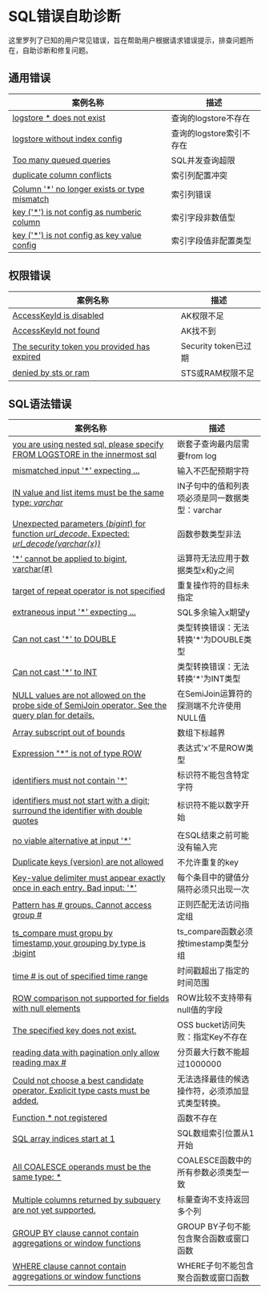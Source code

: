 # SQL错误自助诊断

这里罗列了已知的用户常见错误，旨在帮助用户根据请求错误提示，排查问题所在，自助诊断和修复问题。

## 通用错误
| 案例名称                                                                                                                                       | 描述                        |
| ---------------------------------------------------------------------------------------------------------------------------------------------- | --------------------------- |
| [logstore * does not exist](./logstore_not_exist.md) | 查询的logstore不存在 |
| [logstore without index config](./logstore_without_index.md) | 查询的logstore索引不存在 |
| [Too many queued queries](./too_many_queued_querise.md) | SQL并发查询超限 |
| [duplicate column conflicts](./duplicate_column_conflicts.md) | 索引列配置冲突 |
| [Column '*' no longer exists or type mismatch](./column_not_exists.md) | 索引列错误 |
| [key ('*') is not config as numberic column](./key_not_number.md) | 索引字段非数值型 |
| [key ('*') is not config as key value config](./key_not_config.md) | 索引字段值非配置类型 |

## 权限错误
| 案例名称                                                                                                                                       | 描述                        |
| ---------------------------------------------------------------------------------------------------------------------------------------------- | --------------------------- |
| [AccessKeyId is disabled](./accesskeyid_disabled.md) | AK权限不足 |
| [AccessKeyId not found](./accesskeyid_not_found.md) | AK找不到 |
| [The security token you provided has expired](./token_expired.md) | Security token已过期 |
| [denied by sts or ram](./denied_by_sts_ram.md) | STS或RAM权限不足 |

## SQL语法错误

| 案例名称                                                                                                                                       | 描述                        |
| ---------------------------------------------------------------------------------------------------------------------------------------------- | --------------------------- |
| [you are using nested sql, please specify FROM LOGSTORE in the innermost sql](./innermost_sql_missing_from.md) | 嵌套子查询最内层需要from log |
| [mismatched input '*' expecting ...](./mismatched_input.md) | 输入不匹配预期字符 |
| [IN value and list items must be the same type: *varchar*](./in_value_and_list_must_be_the_same_type.md) | IN子句中的值和列表项必须是同一数据类型：varchar |
| [Unexpected parameters (*bigint*) for function *url_decode*. Expected: *url_decode(varchar(x))*](./unexpected_parameters_for_function.md) | 函数参数类型非法 |
| ['*' cannot be applied to bigint, varchar(#)](./cannot_be_applied_to_x_and_y.md) | 运算符无法应用于数据类型x和y之间 |
| [target of repeat operator is not specified](./target_of_repeat_operator_is_not_specified.md) | 重复操作符的目标未指定 |
| [extraneous input '*' expecting ...](./extraneous_input_expecting.md) | SQL多余输入x期望y |
| [Can not cast '*' to DOUBLE](./cannot_cast_to_double.md) | 类型转换错误：无法转换'*'为DOUBLE类型 |
| [Can not cast '*' to INT](./cannot_cast_to_int.md) | 类型转换错误：无法转换'*'为INT类型 |
| [NULL values are not allowed on the probe side of SemiJoin operator. See the query plan for details.](./null_not_allowed_on_probe_of_semijoin.md) | 在SemiJoin运算符的探测端不允许使用NULL值 |
| [Array subscript out of bounds](./array_subscript_out_of_bounds.md) | 数组下标越界 |
| [Expression "*" is not of type ROW](./expression_is_not_of_type_row.md) | 表达式'x'不是ROW类型 |
| [identifiers must not contain '*'](./identifiers_must_not_contain.md) | 标识符不能包含特定字符 |
| [identifiers must not start with a digit; surround the identifier with double quotes](./identifiers_must_not_start_with_a_digit.md) | 标识符不能以数字开始 |
| [no viable alternative at input '*'](./no_viable_alternative.md) | 在SQL结束之前可能没有输入完 |
| [Duplicate keys (version) are not allowed](./duplicate_keys_not_allowed.md) | 不允许重复的key |
| [Key-value delimiter must appear exactly once in each entry. Bad input: '*'](./key_value_delimiter_must_appear_exactly_once_in_each_entry.md) | 每个条目中的键值分隔符必须只出现一次 |
| [Pattern has # groups. Cannot access group #](./pattern_cannot_access_group.md) | 正则匹配无法访问指定组 |
| [ts_compare must  gropu by timestamp,your grouping by type is :bigint](./ts_compare_must_group_by_timestamp.md) | ts_compare函数必须按timestamp类型分组 |
| [time # is out of specified time range](./time_out_of_range.md) | 时间戳超出了指定的时间范围 |
| [ROW comparison not supported for fields with null elements](./row_comparison_not_support_null.md) | ROW比较不支持带有null值的字段 |
| [The specified key does not exist.](./oss_access_key_not_exist.md) | OSS bucket访问失败：指定Key不存在 |
| [reading data with pagination only allow reading max #](./pagination_max_1000000_rows.md) | 分页最大行数不能超过1000000 |
| [Could not choose a best candidate operator. Explicit type casts must be added.](./could_not_choose_a_best_candidate_operator.md) | 无法选择最佳的候选操作符，必须添加显式类型转换。 |
| [Function * not registered](./function_not_registered.md) | 函数不存在 |
| [SQL array indices start at 1](./sql_array_indices_start_at_1.md) | SQL数组索引位置从1开始 |
| [All COALESCE operands must be the same type: *](./coalesce_operands_must_be_the_same_type.md) | COALESCE函数中的所有参数必须类型一致 |
| [Multiple columns returned by subquery are not yet supported.](./multiple_columns_returned_by_subquery_not_supported.md) | 标量查询不支持返回多个列 |
| [GROUP BY clause cannot contain aggregations or window functions](./group_by_clause_cannot_contain_aggregations_or_window_functions.md) | GROUP BY子句不能包含聚合函数或窗口函数 |
| [WHERE clause cannot contain aggregations or window functions](./where_clause_cannot_contain_aggregations_or_window_functions.md) | WHERE子句不能包含聚合函数或窗口函数 |
